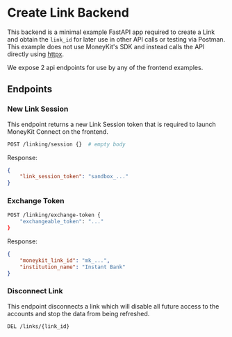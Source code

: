 # Create Link Backend

This backend is a minimal example FastAPI app required to create a Link and obtain the `link_id` for later use in other
API calls or testing via Postman. This example does not use MoneyKit's SDK and instead calls the API directly using
[httpx](https://www.python-httpx.org/).

We expose 2 api endpoints for use by any of the frontend examples.

## Endpoints

### New Link Session

This endpoint returns a new Link Session token that is required to launch MoneyKit Connect on the frontend.
```sh
POST /linking/session {}  # empty body
```

Response:
```json
{
    "link_session_token": "sandbox_..."
}
```

### Exchange Token

```sh
POST /linking/exchange-token {
    "exchangeable_token": "..."
}
```
Response:
```json
{
    "moneykit_link_id": "mk_...",
    "institution_name": "Instant Bank"
}
```

### Disconnect Link

This endpoint disconnects a link which will disable all future access to the accounts and stop the data from being
refreshed.

```sh
DEL /links/{link_id}
```
